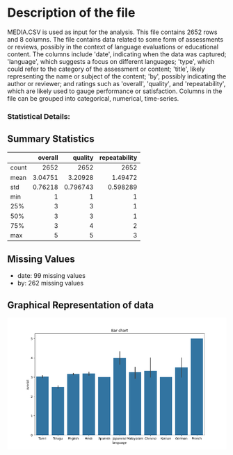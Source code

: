 # Description of the file


MEDIA.CSV is used as input for the analysis. This file contains 2652 rows and 8 columns.
The file contains data related to some form of assessments or reviews, possibly in the context of language evaluations or educational content. The columns include 'date', indicating when the data was captured; 'language', which suggests a focus on different languages; 'type', which could refer to the category of the assessment or content; 'title', likely representing the name or subject of the content; 'by', possibly indicating the author or reviewer; and ratings such as 'overall', 'quality', and 'repeatability', which are likely used to gauge performance or satisfaction.
Columns in the file can be grouped into  categorical, numerical, time-series.

### Statistical Details:


## Summary Statistics

|       |    overall |     quality |   repeatability |
|:------|-----------:|------------:|----------------:|
| count | 2652       | 2652        |     2652        |
| mean  |    3.04751 |    3.20928  |        1.49472  |
| std   |    0.76218 |    0.796743 |        0.598289 |
| min   |    1       |    1        |        1        |
| 25%   |    3       |    3        |        1        |
| 50%   |    3       |    3        |        1        |
| 75%   |    3       |    4        |        2        |
| max   |    5       |    5        |        3        |

## Missing Values

- date: 99 missing values
- by: 262 missing values
## Graphical Representation of data

![Bar_plot.png](Bar_plot.png)
